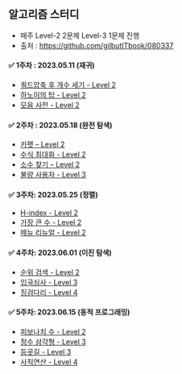 ## 알고리즘 스터디 
- 매주 Level-2 2문제 Level-3 1문제 진행 
- 출처 : https://github.com/gilbutITbook/080337

#### ✅ 1주차 : 2023.05.11 (재귀) 
- [쿼드압축 후 개수 세기 - Level 2](https://school.programmers.co.kr/learn/courses/30/lessons/68936) <br>
- [하노이의 탑 - Level 2](https://school.programmers.co.kr/learn/courses/30/lessons/12946) <br>
- [모음 사전 - Level 2](https://school.programmers.co.kr/learn/courses/30/lessons/84512) <br>

#### ✅ 2주차 : 2023.05.18 (완전 탐색) 
- [카펫 – Level 2](https://school.programmers.co.kr/learn/courses/30/lessons/42842) </br>
- [수식 최대화 - Level 2](https://school.programmers.co.kr/learn/courses/30/lessons/67257) </br>
- [소수 찾기 – Level 2](https://school.programmers.co.kr/learn/courses/30/lessons/42839) </br>
- [불량 사용자 - Level 3](https://school.programmers.co.kr/learn/courses/30/lessons/64064) </br>

#### ✅ 3주차: 2023.05.25 (정렬)
- [H-index - Level 2](https://school.programmers.co.kr/learn/courses/30/lessons/42747) </br>
- [가장 큰 수 - Level 2](https://school.programmers.co.kr/learn/courses/30/lessons/42746) </br>
- [메뉴 리뉴얼 - Level 2](https://school.programmers.co.kr/learn/courses/30/lessons/72411) </br>

#### ✅ 4주차: 2023.06.01 (이진 탐색)
- [순위 검색 - Level 2](https://school.programmers.co.kr/learn/courses/30/lessons/72412) </br>
- [입국심사 - Level 3](https://school.programmers.co.kr/learn/courses/30/lessons/43238) </br>
- [징검다리 - Level 4](https://school.programmers.co.kr/learn/courses/30/lessons/43236) </br>

#### ✅ 5주차: 2023.06.15 (동적 프로그래밍)
- [피보나치 수 - Level 2](https://school.programmers.co.kr/learn/courses/30/lessons/12945) </br>
- [정수 삼각형 - Level 3](https://school.programmers.co.kr/learn/courses/30/lessons/43105) </br>
- [등굣길 - Level 3](https://school.programmers.co.kr/learn/courses/30/lessons/42898) </br>
- [사칙연산 - Level 4](https://school.programmers.co.kr/learn/courses/30/lessons/1843) </br>
